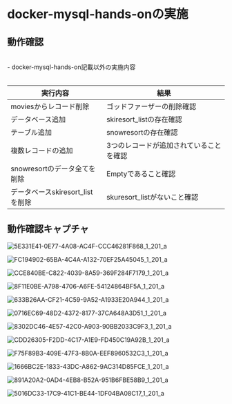# docker-mysql-hands-onの実施

## 動作確認
<br>
- docker-mysql-hands-on記載以外の実施内容
<br>
<br>

| 実行内容 | 結果|
| ---| --- |
| moviesからレコード削除 | ゴッドファーザーの削除確認 |
| データベース追加 | skiresort_listの存在確認 |
|テーブル追加|snowresortの存在確認|
| 複数レコードの追加 | 3つのレコードが追加されていることを確認 |
| snowresortのデータ全てを削除|Emptyであること確認|
| データベースskiresort_listを削除 | skuresort_listがないこと確認 |


## 動作確認キャプチャ

![5E331E41-0E77-4A08-AC4F-CCC46281F868_1_201_a](https://github.com/HyunwookPark/question-box/assets/91002836/611158f0-ee5e-46e0-be80-039dafeff123)

![FC194902-65BA-4C4A-A132-70EF25A45045_1_201_a](https://github.com/HyunwookPark/question-box/assets/91002836/58ee3661-9ce2-4554-945a-9228e273221d)

![CCE840BE-C822-4039-8A59-369F284F7179_1_201_a](https://github.com/HyunwookPark/question-box/assets/91002836/e1be054c-bd9b-4c16-be88-e348bf7b806f)

![8F11E0BE-A798-4706-A6FE-54124864BF5A_1_201_a](https://github.com/HyunwookPark/question-box/assets/91002836/8c9ba8a2-2a00-4df1-b8d5-2d1c918f6bf2)

![633B26AA-CF21-4C59-9A52-A1933E20A944_1_201_a](https://github.com/HyunwookPark/question-box/assets/91002836/75272878-b38f-4772-9cbe-e8817b5e2677)

![0716EC69-48D2-4372-8177-37CA648A3D51_1_201_a](https://github.com/HyunwookPark/question-box/assets/91002836/8e1b79bb-fc49-4230-89a3-771aab1d2f27)

![8302DC46-4E57-42C0-A903-90BB2033C9F3_1_201_a](https://github.com/HyunwookPark/question-box/assets/91002836/1ff9ebc5-10c5-47e4-9a7b-d5153f73ee02)

![CDD26305-F2DD-4C17-A1E9-FD450C19A92B_1_201_a](https://github.com/HyunwookPark/question-box/assets/91002836/de090c73-8500-409e-bf5c-ba661e55c1b0)

![F75F89B3-409E-47F3-8B0A-EEF8960532C3_1_201_a](https://github.com/HyunwookPark/question-box/assets/91002836/eb6f246d-9253-4510-9f2a-d431b123c5b1)

![1666BC2E-1833-43DC-A862-9AC314D85FCE_1_201_a](https://github.com/HyunwookPark/question-box/assets/91002836/a429f1eb-1df4-4b3e-b003-23c10e6b7ff1)

![891A20A2-0AD4-4EB8-B52A-951B6FBE58B9_1_201_a](https://github.com/HyunwookPark/question-box/assets/91002836/623454b8-e014-40c0-bd70-1123f26fa67f)

![5016DC33-17C9-41C1-BE44-1DF04BA08C17_1_201_a](https://github.com/HyunwookPark/question-box/assets/91002836/94769523-39d1-490e-865e-39c7fac3e69b)